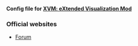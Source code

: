 **Config file for [XVM: eXtended Visualization Mod](https://modxvm.com)**

### Official websites

* [Forum](https://kr.cm/f/t/2172/)